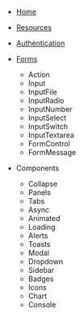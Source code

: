 * [Home](/)
* [Resources](pages/resources.md)
* [Authentication](pages/authentication.md)

* [Forms](pages/forms.md)
    - Action
    - Input
    - InputFile
    - InputRadio
    - InputNumber
    - InputSelect
    - InputSwitch
    - InputTextarea
    - FormControl
    - FormMessage

* Components
    - Collapse
    - Panels
    - Tabs
    - Async
    - Animated
    - Loading
    - Alerts
    - Toasts
    - Modal
    - Dropdown
    - Sidebar
    - Badges
    - Icons
    - Chart
    - Console

